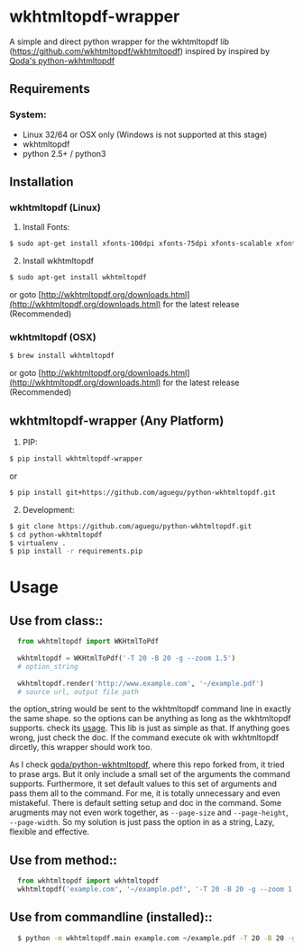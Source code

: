 # wkhtmltopdf-wrapper


A simple and direct python wrapper for the wkhtmltopdf lib (https://github.com/wkhtmltopdf/wkhtmltopdf)
inspired by inspired by [Qoda's python-wkhtmltopdf](https://github.com/qoda/python-wkhtmltopdf)

## Requirements

### System:

- Linux 32/64 or OSX only (Windows is not supported at this stage)
- wkhtmltopdf
- python 2.5+ / python3

## Installation

### wkhtmltopdf (Linux)

1. Install Fonts:

```bash
$ sudo apt-get install xfonts-100dpi xfonts-75dpi xfonts-scalable xfonts-cyrillic
```

2. Install wkhtmltopdf

```bash
$ sudo apt-get install wkhtmltopdf    
```
or goto [http://wkhtmltopdf.org/downloads.html](http://wkhtmltopdf.org/downloads.html) for the latest release (Recommended)

### wkhtmltopdf (OSX)

```bash
$ brew install wkhtmltopdf
```
or goto [http://wkhtmltopdf.org/downloads.html](http://wkhtmltopdf.org/downloads.html) for the latest release (Recommended)

## wkhtmltopdf-wrapper (Any Platform)

1. PIP:

```bash
$ pip install wkhtmltopdf-wrapper
```
or 
```bash
$ pip install git+https://github.com/aguegu/python-wkhtmltopdf.git    
```

2. Development:

```bash
$ git clone https://github.com/aguegu/python-wkhtmltopdf.git
$ cd python-wkhtmltopdf
$ virtualenv .
$ pip install -r requirements.pip
```

# Usage


## Use from class::

```python
  from wkhtmltopdf import WKHtmlToPdf
  
  wkhtmltopdf = WKHtmlToPdf('-T 20 -B 20 -g --zoom 1.5')
  # option_string
  
  wkhtmltopdf.render('http://www.example.com', '~/example.pdf')
  # source url, output file path
```  

the option_string would be sent to the wkhtmltopdf command line in exactly the same shape. so the options can be anything as long as the wkhtmltopdf supports. check its [usage](http://wkhtmltopdf.org/usage/wkhtmltopdf.txt).
This lib is just as simple as that. If anything goes wrong, just check the doc. If the command execute ok with  wkhtmltopdf dircetly, this wrapper should work too. 

As I check [qoda/python-wkhtmltopdf](https://github.com/qoda/python-wkhtmltopdf), where this repo forked from, it tried to prase args. But it only include a small set of the arguments the command supports. Furthermore, it set default values to this set of arguments and pass them all to the command. For me, it is totally unnecessary and even mistakeful. There is default setting setup and doc in the command. Some arugments may not even work together, as `--page-size` and `--page-height`, `--page-width`. So my solution is just pass the option in as a string, Lazy, flexible and effective.
  
## Use from method::

```python
  from wkhtmltopdf import wkhtmltopdf
  wkhtmltopdf('example.com', '~/example.pdf', '-T 20 -B 20 -g --zoom 1.5')
```

## Use from commandline (installed)::

```bash
  $ python -m wkhtmltopdf.main example.com ~/example.pdf -T 20 -B 20 -g --zoom 1.5
```
